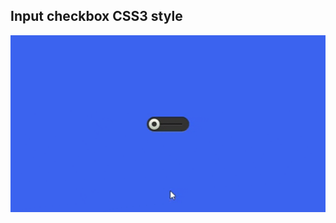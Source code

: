 ## Input checkbox CSS3 style

<p align="center">
  <img src="https://github.com/tommios/CSS_Tips-Tricks/blob/master/InputCheckboxCSS3style/AnimatedGIF.gif" width="600" alt="Demo" />
</p>
